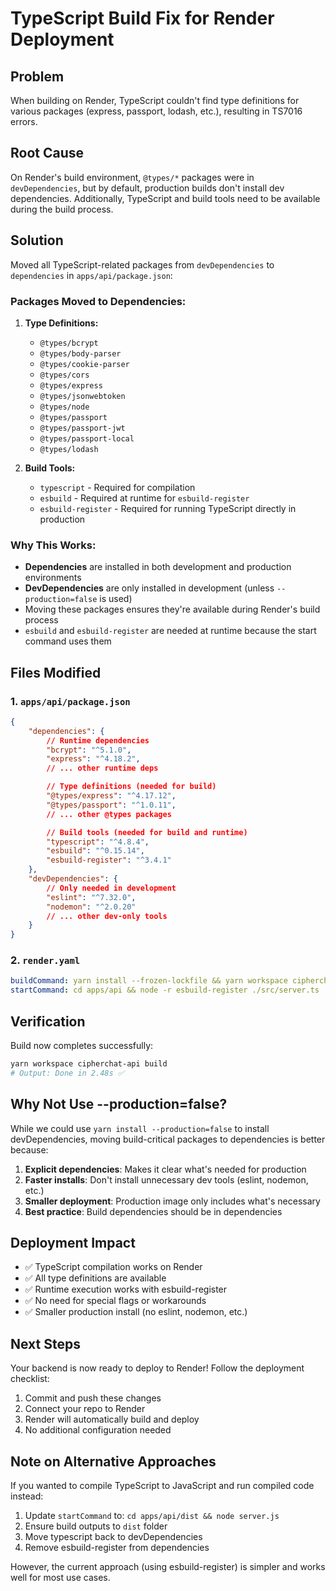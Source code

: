# TypeScript Build Fix for Render Deployment

## Problem

When building on Render, TypeScript couldn't find type definitions for various packages (express, passport, lodash, etc.), resulting in TS7016 errors.

## Root Cause

On Render's build environment, `@types/*` packages were in `devDependencies`, but by default, production builds don't install dev dependencies. Additionally, TypeScript and build tools need to be available during the build process.

## Solution

Moved all TypeScript-related packages from `devDependencies` to `dependencies` in `apps/api/package.json`:

### Packages Moved to Dependencies:

1. **Type Definitions:**
   - `@types/bcrypt`
   - `@types/body-parser`
   - `@types/cookie-parser`
   - `@types/cors`
   - `@types/express`
   - `@types/jsonwebtoken`
   - `@types/node`
   - `@types/passport`
   - `@types/passport-jwt`
   - `@types/passport-local`
   - `@types/lodash`

2. **Build Tools:**
   - `typescript` - Required for compilation
   - `esbuild` - Required at runtime for `esbuild-register`
   - `esbuild-register` - Required for running TypeScript directly in production

### Why This Works:

- **Dependencies** are installed in both development and production environments
- **DevDependencies** are only installed in development (unless `--production=false` is used)
- Moving these packages ensures they're available during Render's build process
- `esbuild` and `esbuild-register` are needed at runtime because the start command uses them

## Files Modified

### 1. `apps/api/package.json`

```json
{
	"dependencies": {
		// Runtime dependencies
		"bcrypt": "^5.1.0",
		"express": "^4.18.2",
		// ... other runtime deps

		// Type definitions (needed for build)
		"@types/express": "^4.17.12",
		"@types/passport": "^1.0.11",
		// ... other @types packages

		// Build tools (needed for build and runtime)
		"typescript": "^4.8.4",
		"esbuild": "^0.15.14",
		"esbuild-register": "^3.4.1"
	},
	"devDependencies": {
		// Only needed in development
		"eslint": "^7.32.0",
		"nodemon": "^2.0.20"
		// ... other dev-only tools
	}
}
```

### 2. `render.yaml`

```yaml
buildCommand: yarn install --frozen-lockfile && yarn workspace cipherchat-api build
startCommand: cd apps/api && node -r esbuild-register ./src/server.ts
```

## Verification

Build now completes successfully:

```bash
yarn workspace cipherchat-api build
# Output: Done in 2.48s ✅
```

## Why Not Use --production=false?

While we could use `yarn install --production=false` to install devDependencies, moving build-critical packages to dependencies is better because:

1. **Explicit dependencies**: Makes it clear what's needed for production
2. **Faster installs**: Don't install unnecessary dev tools (eslint, nodemon, etc.)
3. **Smaller deployment**: Production image only includes what's necessary
4. **Best practice**: Build dependencies should be in dependencies

## Deployment Impact

- ✅ TypeScript compilation works on Render
- ✅ All type definitions are available
- ✅ Runtime execution works with esbuild-register
- ✅ No need for special flags or workarounds
- ✅ Smaller production install (no eslint, nodemon, etc.)

## Next Steps

Your backend is now ready to deploy to Render! Follow the deployment checklist:

1. Commit and push these changes
2. Connect your repo to Render
3. Render will automatically build and deploy
4. No additional configuration needed

## Note on Alternative Approaches

If you wanted to compile TypeScript to JavaScript and run compiled code instead:

1. Update `startCommand` to: `cd apps/api/dist && node server.js`
2. Ensure build outputs to `dist` folder
3. Move typescript back to devDependencies
4. Remove esbuild-register from dependencies

However, the current approach (using esbuild-register) is simpler and works well for most use cases.
